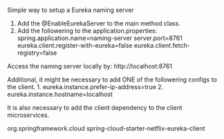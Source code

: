 Simple way to setup a Eureka naming server

1. Add the @EnableEurekaServer to the main method class. 
2. Add the followering to the application.properties: 
	spring.application.name=naming-server
	server.port=8761
	eureka.client.register-with-eureka=false
	eureka.client.fetch-registry=false

Access the naming server locally by: http://localhost:8761

Additional, it might be necessary to add ONE of the followering configs to the client. 
	1. eureka.instance.prefer-ip-address=true
	2. eureka.instance.hostname=localhost
	
It is also necessary to add the client dependency to the client microservices. 

<dependency>
	<groupId>org.springframework.cloud</groupId>
	<artifactId>spring-cloud-starter-netflix-eureka-client</artifactId>
</dependency>
